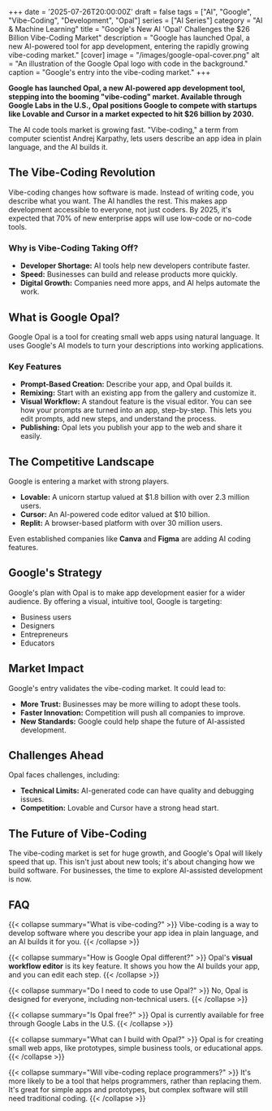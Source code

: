 +++
date = '2025-07-26T20:00:00Z'
draft = false
tags = ["AI", "Google", "Vibe-Coding", "Development", "Opal"]
series = ["AI Series"]
category = "AI & Machine Learning"
title = "Google's New AI 'Opal' Challenges the $26 Billion Vibe-Coding Market"
description = "Google has launched Opal, a new AI-powered tool for app development, entering the rapidly growing vibe-coding market."
[cover]
  image = "/images/google-opal-cover.png"
  alt = "An illustration of the Google Opal logo with code in the background."
  caption = "Google's entry into the vibe-coding market."
+++

**Google has launched Opal, a new AI-powered app development tool, stepping into the booming "vibe-coding" market. Available through Google Labs in the U.S., Opal positions Google to compete with startups like Lovable and Cursor in a market expected to hit $26 billion by 2030.**

The AI code tools market is growing fast. "Vibe-coding," a term from computer scientist Andrej Karpathy, lets users describe an app idea in plain language, and the AI builds it.

## The Vibe-Coding Revolution

Vibe-coding changes how software is made. Instead of writing code, you describe what you want. The AI handles the rest. This makes app development accessible to everyone, not just coders. By 2025, it's expected that 70% of new enterprise apps will use low-code or no-code tools.

### Why is Vibe-Coding Taking Off?

*   **Developer Shortage:** AI tools help new developers contribute faster.
*   **Speed:** Businesses can build and release products more quickly.
*   **Digital Growth:** Companies need more apps, and AI helps automate the work.

## What is Google Opal?

Google Opal is a tool for creating small web apps using natural language. It uses Google's AI models to turn your descriptions into working applications.

### Key Features

*   **Prompt-Based Creation:** Describe your app, and Opal builds it.
*   **Remixing:** Start with an existing app from the gallery and customize it.
*   **Visual Workflow:** A standout feature is the visual editor. You can see how your prompts are turned into an app, step-by-step. This lets you edit prompts, add new steps, and understand the process.
*   **Publishing:** Opal lets you publish your app to the web and share it easily.

## The Competitive Landscape

Google is entering a market with strong players.

*   **Lovable:** A unicorn startup valued at $1.8 billion with over 2.3 million users.
*   **Cursor:** An AI-powered code editor valued at $10 billion.
*   **Replit:** A browser-based platform with over 30 million users.

Even established companies like **Canva** and **Figma** are adding AI coding features.

## Google's Strategy

Google's plan with Opal is to make app development easier for a wider audience. By offering a visual, intuitive tool, Google is targeting:

*   Business users
*   Designers
*   Entrepreneurs
*   Educators

## Market Impact

Google's entry validates the vibe-coding market. It could lead to:

*   **More Trust:** Businesses may be more willing to adopt these tools.
*   **Faster Innovation:** Competition will push all companies to improve.
*   **New Standards:** Google could help shape the future of AI-assisted development.

## Challenges Ahead

Opal faces challenges, including:

*   **Technical Limits:** AI-generated code can have quality and debugging issues.
*   **Competition:** Lovable and Cursor have a strong head start.

## The Future of Vibe-Coding

The vibe-coding market is set for huge growth, and Google's Opal will likely speed that up. This isn't just about new tools; it's about changing how we build software. For businesses, the time to explore AI-assisted development is now.

## FAQ

{{< collapse summary="What is vibe-coding?" >}}
Vibe-coding is a way to develop software where you describe your app idea in plain language, and an AI builds it for you.
{{< /collapse >}}

{{< collapse summary="How is Google Opal different?" >}}
Opal's **visual workflow editor** is its key feature. It shows you how the AI builds your app, and you can edit each step.
{{< /collapse >}}

{{< collapse summary="Do I need to code to use Opal?" >}}
No, Opal is designed for everyone, including non-technical users.
{{< /collapse >}}

{{< collapse summary="Is Opal free?" >}}
Opal is currently available for free through Google Labs in the U.S.
{{< /collapse >}}

{{< collapse summary="What can I build with Opal?" >}}
Opal is for creating small web apps, like prototypes, simple business tools, or educational apps.
{{< /collapse >}}

{{< collapse summary="Will vibe-coding replace programmers?" >}}
It's more likely to be a tool that helps programmers, rather than replacing them. It's great for simple apps and prototypes, but complex software will still need traditional coding.
{{< /collapse >}}